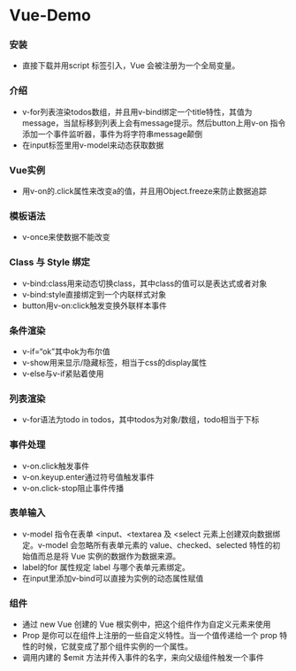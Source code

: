 # Vue-Demo
### 安装
- 直接下载并用script 标签引入，Vue 会被注册为一个全局变量。
### 介绍
- v-for列表渲染todos数组，并且用v-bind绑定一个title特性，其值为message，当鼠标移到列表上会有message提示。然后button上用v-on 指令添加一个事件监听器，事件为将字符串message颠倒
- 在input标签里用v-model来动态获取数据
### Vue实例
- 用v-on的.click属性来改变a的值，并且用Object.freeze来防止数据追踪
### 模板语法
- v-once来使数据不能改变
### Class 与 Style 绑定
-  v-bind:class用来动态切换class，其中class的值可以是表达式或者对象
-  v-bind:style直接绑定到一个内联样式对象
-  button用v-on:click触发变换外联样本事件
### 条件渲染
-  v-if=“ok”其中ok为布尔值
-  v-show用来显示/隐藏标签，相当于css的display属性
-  v-else与v-if紧贴着使用
### 列表渲染
- v-for语法为todo in todos，其中todos为对象/数组，todo相当于下标
### 事件处理
- v-on.click触发事件
- v-on.keyup.enter通过符号值触发事件
- v-on.click-stop阻止事件传播
### 表单输入
- v-model 指令在表单 <input、<textarea 及 <select 元素上创建双向数据绑定。v-model 会忽略所有表单元素的 value、checked、selected 特性的初始值而总是将 Vue 实例的数据作为数据来源。
- label的for 属性规定 label 与哪个表单元素绑定。
- 在input里添加v-bind可以直接为实例的动态属性赋值
### 组件
- 通过 new Vue 创建的 Vue 根实例中，把这个组件作为自定义元素来使用
- Prop 是你可以在组件上注册的一些自定义特性。当一个值传递给一个 prop 特性的时候，它就变成了那个组件实例的一个属性。
- 调用内建的 $emit 方法并传入事件的名字，来向父级组件触发一个事件
